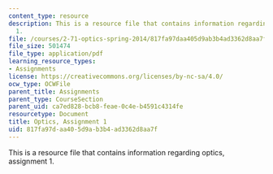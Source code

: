 ```yaml
---
content_type: resource
description: This is a resource file that contains information regarding optics, assignment
  1.
file: /courses/2-71-optics-spring-2014/817fa97daa405d9ab3b4ad3362d8aa7f_MIT2_71S14_HW_1.pdf
file_size: 501474
file_type: application/pdf
learning_resource_types:
- Assignments
license: https://creativecommons.org/licenses/by-nc-sa/4.0/
ocw_type: OCWFile
parent_title: Assignments
parent_type: CourseSection
parent_uid: ca7ed828-bcb8-feae-0c4e-b4591c4314fe
resourcetype: Document
title: Optics, Assignment 1
uid: 817fa97d-aa40-5d9a-b3b4-ad3362d8aa7f
---
```

This is a resource file that contains information regarding optics, assignment 1.